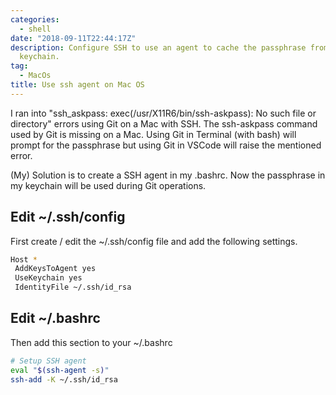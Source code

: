 ```yaml
---
categories:
  - shell
date: "2018-09-11T22:44:17Z"
description: Configure SSH to use an agent to cache the passphrase from the Mac OS
  keychain.
tag: 
  - MacOs
title: Use ssh agent on Mac OS
---
```


I ran into "ssh_askpass: exec(/usr/X11R6/bin/ssh-askpass): No such file or directory" errors using Git on a Mac with SSH. The ssh-askpass command used by Git is missing on a Mac. Using Git in Terminal (with bash) will prompt for the passphrase but using Git in VSCode will raise the mentioned error.

(My) Solution is to create a SSH agent in my .bashrc. Now the passphrase in my keychain will be used during Git operations.
<!--more-->

## Edit  ~/.ssh/config

First create / edit the ~/.ssh/config file and add the following settings.

```bash
Host *
 AddKeysToAgent yes
 UseKeychain yes
 IdentityFile ~/.ssh/id_rsa
```

## Edit ~/.bashrc

Then add this section to your ~/.bashrc

```bash
# Setup SSH agent
eval "$(ssh-agent -s)"
ssh-add -K ~/.ssh/id_rsa
```